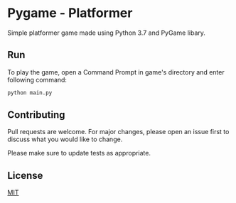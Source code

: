 # Pygame - Platformer

Simple platformer game made using Python 3.7 and PyGame libary.

## Run

To play the game, open a Command Prompt in game's directory and enter following command:

```bash
python main.py
```

## Contributing
Pull requests are welcome. For major changes, please open an issue first to discuss what you would like to change.

Please make sure to update tests as appropriate.

## License
[MIT](https://choosealicense.com/licenses/mit/)
